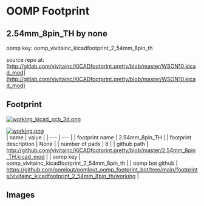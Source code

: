 # OOMP Footprint  
## 2.54mm_8pin_TH  by none  
  
oomp key: oomp_vivitainc_kicadfootprint_2_54mm_8pin_th  
  
source repo at: [http://gitlab.com/vivitainc/KiCADfootprint.pretty/blob/master/WSON10.kicad_mod](http://gitlab.com/vivitainc/KiCADfootprint.pretty/blob/master/WSON10.kicad_mod)  
## Footprint  
  
[![working_kicad_pcb_3d.png](working_kicad_pcb_3d_600.png)](working_kicad_pcb_3d.png)  
  
[![working.png](working_600.png)](working.png)  
| name | value | 
| --- | --- | 
| footprint name | 2.54mm_8pin_TH | 
| footprint description | None | 
| number of pads | 8 | 
| github path | http://github.com/vivitainc/KiCADfootprint.pretty/blob/master/2.54mm_8pin_TH.kicad_mod | 
| oomp key | oomp_vivitainc_kicadfootprint_2_54mm_8pin_th | 
| oomp bot github | https://github.com/oomlout/oomlout_oomp_footprint_bot/tree/main/footprints/vivitainc_kicadfootprint_2_54mm_8pin_th/working | 
## Images  
